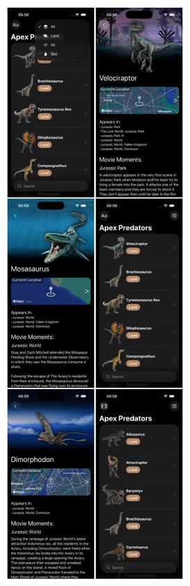 <p align="center">
  <img src="https://github.com/ram4ik/JPApexPredators/blob/main/JPApexPredators/Assets.xcassets/1.imageset/1.png" alt="Screenshot 1" width="200"/>
  <img src="https://github.com/ram4ik/JPApexPredators/blob/main/JPApexPredators/Assets.xcassets/2.imageset/2.png" alt="Screenshot 2" width="200"/>
  <img src="https://github.com/ram4ik/JPApexPredators/blob/main/JPApexPredators/Assets.xcassets/3.imageset/3.png" alt="Screenshot 3" width="200"/>
  <img src="https://github.com/ram4ik/JPApexPredators/blob/main/JPApexPredators/Assets.xcassets/4.imageset/4.png" alt="Screenshot 4" width="200"/>
  <img src="https://github.com/ram4ik/JPApexPredators/blob/main/JPApexPredators/Assets.xcassets/5.imageset/5.png" alt="Screenshot 5" width="200"/>
  <img src="https://github.com/ram4ik/JPApexPredators/blob/main/JPApexPredators/Assets.xcassets/6.imageset/6.png" alt="Screenshot 6" width="200"/>
</p>
